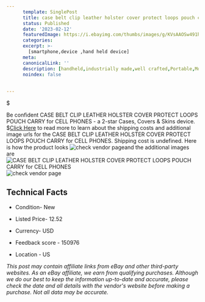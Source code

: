 ```yaml
---
      template: SinglePost
      title: case belt clip leather holster cover protect loops pouch carry for cell phones
      status: Published
      date: '2023-02-12'
      featuredImage: https://i.ebayimg.com/thumbs/images/g/KVsAAOSw491heZIJ/s-l225.jpg
      categories: 
      excerpt: >-
        [smartphone,device ,hand held device]
      meta:
      canonicalLink: ''
      description: [handheld,industrially made,well crafted,Portable,Mobile,Compact,Convenient,Lightweight,Maneuverable,Man-portable,Miniature,Carriable,Hand-held,Light,Holdable,Transportable,Mobile device,Pocket-sized,On-the-go,Wireless,Cordless,Compact size,Convenient size, smartphone,device ,hand held device]
      noindex: false
      
        
---
```

$

Be confident CASE BELT CLIP LEATHER HOLSTER COVER PROTECT LOOPS POUCH CARRY for CELL PHONES - a 2-star Cases, Covers & Skins device.
$[Click Here](https://www.ebay.com/itm/403260313027?hash=item5de4300dc3%3Ag%3AKVsAAOSw491heZIJ&mkevt=1&mkcid=1&mkrid=711-53200-19255-0&campid=%253CePNCampaignId%253E&customid=%253CreferenceId%253E&toolid=10049) to read more to learn about the shipping costs and additional image urls for the CASE BELT CLIP LEATHER HOLSTER COVER PROTECT LOOPS POUCH CARRY for CELL PHONES. Shipping cost is undefined. Here is how the product looks ![check vendor page](https://i.ebayimg.com/thumbs/images/g/KVsAAOSw491heZIJ/s-l225.jpg)and the additional images are![CASE BELT CLIP LEATHER HOLSTER COVER PROTECT LOOPS POUCH CARRY for CELL PHONES](https://i.ebayimg.com/images/g/KVsAAOSw491heZIJ/s-l640.jpg)![check vendor page](https://origin-galleryplus.ebayimg.com/ws/web/403260313027_2_0_1/225x225.jpg,https://origin-galleryplus.ebayimg.com/ws/web/403260313027_3_0_1/225x225.jpg,https://origin-galleryplus.ebayimg.com/ws/web/403260313027_4_0_1/225x225.jpg,https://origin-galleryplus.ebayimg.com/ws/web/403260313027_5_0_1/225x225.jpg,https://origin-galleryplus.ebayimg.com/ws/web/403260313027_6_0_1/225x225.jpg)



 ## Technical Facts 



     
      

 - Condition- New 


      

 - Listed Price- 12.52 


      

 - Currency- USD 


      

 - Feedback score - 150976 


      

 - Location - US 


      
      

 *_This post may contain affiliate links from eBay and other third-party websites. As an eBay affiliate, we earn from qualifying purchases. Although we do our best to keep the information up-to-date and accurate, please check the date and all details with the vendor's website before making a purchase. Not all data may be accurate._*







